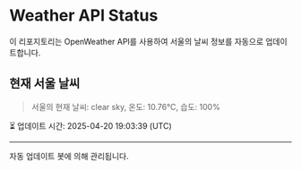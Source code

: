 
# Weather API Status

이 리포지토리는 OpenWeather API를 사용하여 서울의 날씨 정보를 자동으로 업데이트합니다.

## 현재 서울 날씨
> 서울의 현재 날씨: clear sky, 온도: 10.76°C, 습도: 100%

⏳ 업데이트 시간: 2025-04-20 19:03:39 (UTC)

---
자동 업데이트 봇에 의해 관리됩니다.

